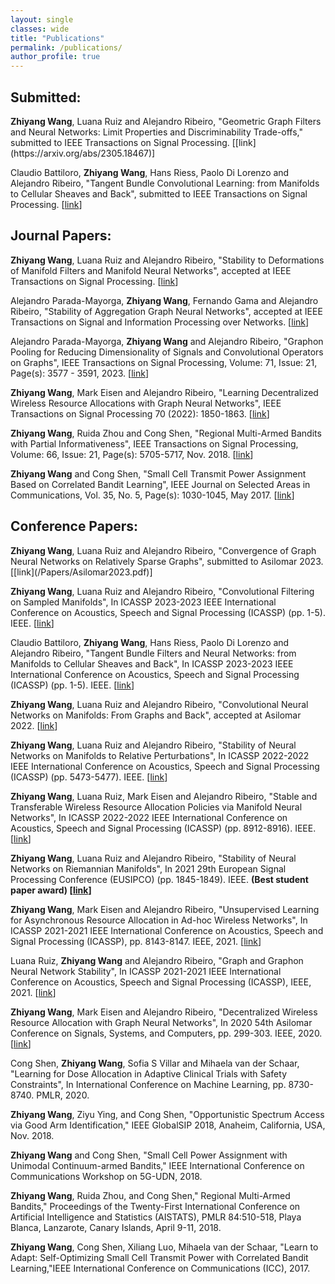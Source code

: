 ```yaml
---
layout: single
classes: wide
title: "Publications"
permalink: /publications/
author_profile: true
---
```

<h2>Submitted:</h2>
<b>Zhiyang Wang</b>, Luana Ruiz and  Alejandro Ribeiro, "Geometric Graph Filters and Neural Networks: Limit Properties and Discriminability Trade-offs," submitted to IEEE Transactions on Signal Processing. [[link](https://arxiv.org/abs/2305.18467)] <br>

Claudio Battiloro, <b>Zhiyang Wang</b>, Hans Riess, Paolo Di Lorenzo and Alejandro Ribeiro, "Tangent Bundle Convolutional Learning: from Manifolds to Cellular Sheaves and Back", submitted to IEEE Transactions on Signal Processing. [[link](https://arxiv.org/abs/2303.11323)] <br>




<h2>Journal Papers:</h2>

<b>Zhiyang Wang</b>, Luana Ruiz and  Alejandro Ribeiro, "Stability to Deformations of Manifold Filters and Manifold Neural Networks", accepted at IEEE Transactions on Signal Processing. [[link](https://arxiv.org/abs/2106.03725)] <br>

Alejandro Parada-Mayorga, <b>Zhiyang Wang</b>, Fernando Gama and  Alejandro Ribeiro, "Stability of Aggregation Graph Neural Networks", accepted at IEEE Transactions on Signal and Information Processing over Networks. [[link](https://arxiv.org/abs/2207.03678)] <br>

Alejandro Parada-Mayorga, <b>Zhiyang Wang</b> and  Alejandro Ribeiro, "Graphon Pooling for Reducing Dimensionality of Signals and Convolutional Operators on Graphs", IEEE Transactions on Signal Processing, Volume: 71, Issue: 21, Page(s): 3577 - 3591, 2023. [[link](https://arxiv.org/abs/2212.08171)] <br>

<b>Zhiyang Wang</b>, Mark Eisen and  Alejandro Ribeiro, "Learning Decentralized Wireless Resource Allocations with Graph Neural Networks", IEEE Transactions on Signal Processing 70 (2022): 1850-1863. [[link](https://arxiv.org/abs/2107.01489)]<br>

<b>Zhiyang Wang</b>, Ruida Zhou and Cong Shen, "Regional Multi-Armed Bandits with Partial Informativeness", IEEE Transactions on Signal Processing, Volume: 66, Issue: 21, Page(s): 5705-5717, Nov. 2018. [[link](https://ieeexplore.ieee.org/document/8466607)]<br>

<b>Zhiyang Wang</b> and Cong Shen, "Small Cell Transmit Power Assignment Based on Correlated Bandit Learning", IEEE Journal on Selected Areas in Communications, Vol. 35, No. 5, Page(s): 1030-1045, May 2017. [[link](https://ieeexplore.ieee.org/abstract/document/7874140?casa_token=Wo2pqSCbVagAAAAA:4Pa8qotsfSlmjYxAj10Jgihj-TliHr-puFqExXzQ2zqqWtNFrhMdgepBG5C_2EoAGjCA-JpZ9TU)]


<h2>Conference Papers:</h2>
<b>Zhiyang Wang</b>, Luana Ruiz and Alejandro Ribeiro, "Convergence of Graph Neural Networks on Relatively Sparse Graphs", submitted to Asilomar 2023.  [[link](/Papers/Asilomar2023.pdf)]<br>

<b>Zhiyang Wang</b>, Luana Ruiz and Alejandro Ribeiro, "Convolutional Filtering on Sampled Manifolds", In ICASSP 2023-2023 IEEE International Conference on Acoustics, Speech and Signal Processing (ICASSP) (pp. 1-5). IEEE.  [[link](/Papers/sampledmanifolds.pdf)]<br>


Claudio Battiloro, <b>Zhiyang Wang</b>, Hans Riess, Paolo Di Lorenzo and Alejandro Ribeiro, "Tangent Bundle Filters and Neural Networks:  from Manifolds to Cellular Sheaves and Back", In ICASSP 2023-2023 IEEE International Conference on Acoustics, Speech and Signal Processing (ICASSP) (pp. 1-5). IEEE.  [[link](/Papers/VMNN_ICASSP.pdf)]<br>

<b>Zhiyang Wang</b>, Luana Ruiz and Alejandro Ribeiro, "Convolutional Neural Networks on Manifolds: From Graphs and Back", accepted at Asilomar 2022.  [[link](/Papers/convolution-asilomar2022.pdf)]<br>


<b>Zhiyang Wang</b>, Luana Ruiz and Alejandro Ribeiro, "Stability of Neural Networks on Manifolds to Relative Perturbations", In ICASSP 2022-2022 IEEE International Conference on Acoustics, Speech and Signal Processing (ICASSP) (pp. 5473-5477). IEEE.  [[link](/Papers/stability_ICASSP2022.pdf)]<br> 


<b>Zhiyang Wang</b>, Luana Ruiz, Mark Eisen and Alejandro Ribeiro, "Stable and Transferable Wireless Resource Allocation Policies via Manifold Neural Networks", In ICASSP 2022-2022 IEEE International Conference on Acoustics, Speech and Signal Processing (ICASSP) (pp. 8912-8916). IEEE.  [[link](/Papers/Stable-icassp2022.pdf)]<br>

<b>Zhiyang Wang</b>, Luana Ruiz and Alejandro Ribeiro, "Stability of Neural Networks on Riemannian Manifolds", In 2021 29th European Signal Processing Conference (EUSIPCO) (pp. 1845-1849). IEEE. <b>(Best student paper award) [[link](https://arxiv.org/abs/2103.02663)]</b>

<b>Zhiyang Wang</b>, Mark Eisen and  Alejandro Ribeiro, "Unsupervised Learning for Asynchronous Resource Allocation in Ad-hoc Wireless Networks", In ICASSP 2021-2021 IEEE International Conference on Acoustics, Speech and Signal Processing (ICASSP), pp. 8143-8147. IEEE, 2021. [[link](/Papers/unsupervised-icassp21.pdf)]<br>

Luana Ruiz, <b>Zhiyang Wang</b> and Alejandro Ribeiro, "Graph and Graphon Neural Network Stability", In ICASSP 2021-2021 IEEE International Conference on Acoustics, Speech and Signal Processing (ICASSP), IEEE, 2021. [[link](/Papers/graphon-stability.pdf)]<br>

<b>Zhiyang Wang</b>, Mark Eisen and  Alejandro Ribeiro, "Decentralized Wireless Resource Allocation with Graph Neural Networks", In 2020 54th Asilomar Conference on Signals, Systems, and Computers, pp. 299-303. IEEE, 2020. [[link](https://ieeexplore.ieee.org/document/9443326)]<br>

Cong Shen, <b>Zhiyang Wang</b>, Sofia S Villar and Mihaela van der Schaar, "Learning for Dose Allocation in Adaptive Clinical Trials with Safety Constraints", In International Conference on Machine Learning, pp. 8730-8740. PMLR, 2020.<br>

<b>Zhiyang Wang</b>, Ziyu Ying, and Cong Shen, "Opportunistic Spectrum Access via Good Arm Identification," IEEE GlobalSIP 2018, Anaheim, California, USA, Nov. 2018.<br>

<b>Zhiyang Wang</b> and Cong Shen, "Small Cell Power Assignment with Unimodal Continuum-armed Bandits," IEEE International Conference on Communications Workshop on 5G-UDN, 2018.<br>

<b>Zhiyang Wang</b>, Ruida Zhou, and Cong Shen," Regional Multi-Armed Bandits," Proceedings of the Twenty-First International Conference on Artificial Intelligence and Statistics (AISTATS), PMLR 84:510-518, Playa Blanca, Lanzarote, Canary Islands, April 9-11, 2018.<br>

<b>Zhiyang Wang</b>, Cong Shen, Xiliang Luo, Mihaela van der Schaar, "Learn to Adapt: Self-Optimizing Small Cell Transmit Power with Correlated Bandit Learning,"IEEE International Conference on Communications (ICC), 2017.<br>


